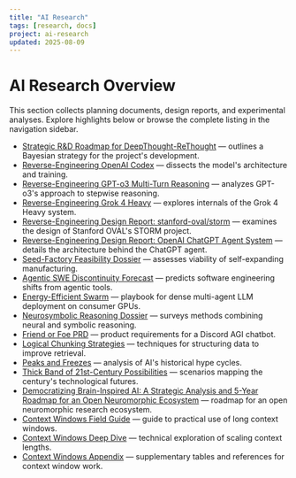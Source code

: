 ```yaml
---
title: "AI Research"
tags: [research, docs]
project: ai-research
updated: 2025-08-09
---
```


# AI Research Overview

This section collects planning documents, design reports, and experimental analyses. Explore highlights below or browse the complete listing in the navigation sidebar.

- [Strategic R&D Roadmap for DeepThought-ReThought](strategic-roadmap-deepthought.md) — outlines a Bayesian strategy for the project's development.
- [Reverse-Engineering OpenAI Codex](reverse-engineering-codex.md) — dissects the model's architecture and training.
- [Reverse-Engineering GPT-o3 Multi-Turn Reasoning](reverse-engineering-gpt-o3.md) — analyzes GPT-o3's approach to stepwise reasoning.
- [Reverse-Engineering Grok 4 Heavy](reverse-engineering-grok4-heavy.md) — explores internals of the Grok 4 Heavy system.
- [Reverse-Engineering Design Report: stanford-oval/storm](reverse-engineering-storm.md) — examines the design of Stanford OVAL's STORM project.
- [Reverse-Engineering Design Report: OpenAI ChatGPT Agent System](reverse-engineering-chatgpt-agent-system.md) — details the architecture behind the ChatGPT agent.
- [Seed-Factory Feasibility Dossier](seed-factory-feasibility-dossier.md) — assesses viability of self-expanding manufacturing.
- [Agentic SWE Discontinuity Forecast](agentic-swe-discontinuity-forecast.md) — predicts software engineering shifts from agentic tools.
- [Energy-Efficient Swarm](energy-efficient-swarm.md) — playbook for dense multi-agent LLM deployment on consumer GPUs.
- [Neurosymbolic Reasoning Dossier](neurosymbolic-reasoning-dossier.md) — surveys methods combining neural and symbolic reasoning.
- [Friend or Foe PRD](discord-friend-foe-prd.md) — product requirements for a Discord AGI chatbot.
- [Logical Chunking Strategies](logical-chunking.md) — techniques for structuring data to improve retrieval.
- [Peaks and Freezes](peaks-and-freezes.md) — analysis of AI's historical hype cycles.
- [Thick Band of 21st-Century Possibilities](thick-band-of-21st-century-possibilities.md) — scenarios mapping the century's technological futures.
- [Democratizing Brain-Inspired AI: A Strategic Analysis and 5-Year Roadmap for an Open Neuromorphic Ecosystem](open-neuromorphic-roadmap.md) — roadmap for an open neuromorphic research ecosystem.
- [Context Windows Field Guide](context-windows-field-guide.md) — guide to practical use of long context windows.
- [Context Windows Deep Dive](context-windows-deep-dive.md) — technical exploration of scaling context lengths.
- [Context Windows Appendix](context-windows-appendix.md) — supplementary tables and references for context window work.

